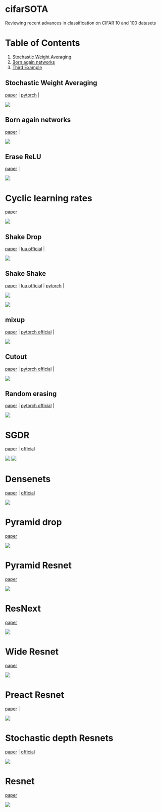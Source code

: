 # cifarSOTA

Reviewing recent advances in classification on CIFAR 10 and 100 datasets

# Table of Contents
1. [Stochastic Weight Averaging](#stochastic-weight-averaging)
2. [Born again networks](#born-again-networks)
3. [Third Example](#third-example)


## Stochastic Weight Averaging

[paper](https://arxiv.org/abs/1803.05407) | [pytorch](https://github.com/timgaripov/swa) | 

![](swa.png)


## Born again networks

[paper](http://metalearning.ml/papers/metalearn17_furlanello.pdf) |  

![](born_again.png)


## Erase ReLU

[paper](https://arxiv.org/pdf/1709.07634.pdf) |

![](erase_relu.png)

# Cyclic learning rates

[paper](https://arxiv.org/abs/1506.01186)

![](clr.png)


## Shake Drop

[paper](https://arxiv.org/abs/1802.02375) | [lua official](https://github.com/imenurok/ShakeDrop) | 


![](shakedrop.png)


## Shake Shake

[paper](https://arxiv.org/abs/1705.07485) | [lua official](https://github.com/xgastaldi/shake-shake) | [pytorch](https://github.com/hysts/pytorch_shake_shake) | 


![](shake-shake.png)

![](shake_shake_cifar100.png)


## mixup 

[paper](https://arxiv.org/abs/1710.09412) | [pytorch official](https://github.com/hongyi-zhang/mixup) | 

![](mixup_cifar.png)


## Cutout

[paper](https://arxiv.org/abs/1708.04552) | [pytorch official](https://github.com/uoguelph-mlrg/Cutout) |

![](cutout.png)

## Random erasing

[paper](https://arxiv.org/abs/1708.04896) | [pytorch official](https://github.com/zhunzhong07/Random-Erasing) |


![](random_erasing.png)

# SGDR

[paper](https://arxiv.org/abs/1608.03983) | [official](https://github.com/loshchil/SGDR)

![](sgdr.png)
![](sgdr_ensembles.png)
# Densenets

[paper](https://arxiv.org/abs/1608.06993) | [official](https://github.com/liuzhuang13/DenseNet)

![](densenet.png)


# Pyramid drop

[paper](https://arxiv.org/pdf/1707.07074.pdf)

![](pyramid_drop.png)

# Pyramid Resnet

[paper](https://arxiv.org/abs/1610.02915)

![](pyramid.png)


# ResNext

[paper](https://arxiv.org/abs/1611.05431)

![](resnext.png)

# Wide Resnet

[paper](https://arxiv.org/abs/1605.07146)

![](wrn.png)

# Preact Resnet

[paper](https://arxiv.org/abs/1603.05027) |

![](preact_resnet.png)


# Stochastic depth Resnets

[paper](https://arxiv.org/abs/1603.09382) | [official](https://github.com/loshchil/SGDR)

![](stochastic.png)

# Resnet

[paper](https://arxiv.org/abs/1512.03385)

![](resnet.png)

